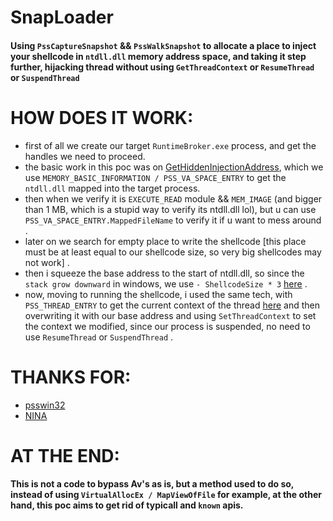 # SnapLoader
#### Using `PssCaptureSnapshot` && `PssWalkSnapshot` to allocate a place to inject your shellcode in `ntdll.dll` memory address space, and taking it step further, hijacking thread without using `GetThreadContext` or `ResumeThread ` or `SuspendThread `

# HOW DOES IT WORK:
* first of all we create our target `RuntimeBroker.exe` process, and get the handles we need to proceed.
* the basic work in this poc was on [GetHiddenInjectionAddress](https://gitlab.com/ORCA666/snaploader/-/blob/main/SnapLoader/Snap.h#L24), which we use `MEMORY_BASIC_INFORMATION / PSS_VA_SPACE_ENTRY` to get the `ntdll.dll` mapped into the target process.
* then when we verify it is `EXECUTE_READ` module && `MEM_IMAGE` (and bigger than 1 MB, which is a stupid way to verify its ntdll.dll lol), but u can use `PSS_VA_SPACE_ENTRY.MappedFileName` to verify it if u want to mess around . 
* later on we search for empty place to write the shellcode [this place must be at least equal to our shellcode size, so very big shellcodes may not work] .
* then i squeeze the base address to the start of ntdll.dll, so since the `stack grow downward` in windows, we use `- ShellcodeSize * 3` [here](https://gitlab.com/ORCA666/snaploader/-/blob/main/SnapLoader/Snap.h#L93) .
* now, moving to running the shellcode, i used the same tech, with `PSS_THREAD_ENTRY` to get the current context of the thread [here](https://gitlab.com/ORCA666/snaploader/-/blob/main/SnapLoader/Snap.h#L177) and then overwriting it with our base address and using `SetThreadContext` to set the context we modified, since our process is suspended, no need to use `ResumeThread` or `SuspendThread` .


# THANKS FOR:
* [psswin32](https://github.com/genghiskMSFT/psswin32)
* [NINA](https://github.com/NtRaiseHardError/NINA)

# AT THE END:
#### This is not a code to bypass Av's as is, but a method used to do so, instead of using `VirtualAllocEx / MapViewOfFile` for example, at the other hand, this poc aims to get rid of typicall and `known` apis.

